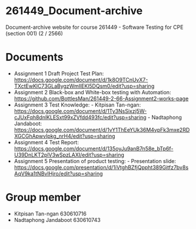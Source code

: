 # 261449_Document-archive
Document-archive website for course 261449 - Software Testing for CPE (section 001) (2 / 2566)

# Documents
- Assignment 1 Draft Project Test Plan: https://docs.google.com/document/d/1k8O9TCnUvX7-TXctEwKlC73GLaBygzWmIlEKl5DQsm0/edit?usp=sharing
- Assignment 2 Black-box and White-box testing with Automation: https://github.com/BottlesMan/261449-2-66-Assignment2-works-page
- Assignment 3 Test Knowledge:
       - Kitpisan Tan-ngan: https://docs.google.com/document/d/1Ty3NsSixzj5W-cJUxFqh8dnlKLESxt99xZVfdd493fc/edit?usp=sharing
       - Nadtaphong Jandaboot: https://docs.google.com/document/d/1vY1ThEeYUk36M4vpFk3mxe2RDXGCGhApwvIpkg_nrH4/edit?usp=sharing
- Assignment 4 Test Report: https://docs.google.com/document/d/135oyJu9anB7n58e_bTp6f-U39DnLKT2plV3wSpzLAXI/edit?usp=sharing
- Assignment 5 Presentation of product testing:
      - Presentation slide: https://docs.google.com/presentation/d/1iVtghBZfjQppht389Gitfz7bv8sAqV9ka1tNBvIHjro/edit?usp=sharing
  
# Group member
- Kitpisan Tan-ngan 630610716
- Nadtaphong Jandaboot 630610743

